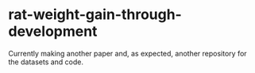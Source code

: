 # rat-weight-gain-through-development
Currently making another paper and, as expected, another repository for the datasets and code. 
